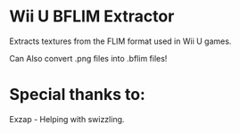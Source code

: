 # Wii U BFLIM Extractor
Extracts textures from the FLIM format used in Wii U games.  
  
Can Also convert .png files into .bflim files!  

# Special thanks to:
Exzap - Helping with swizzling.